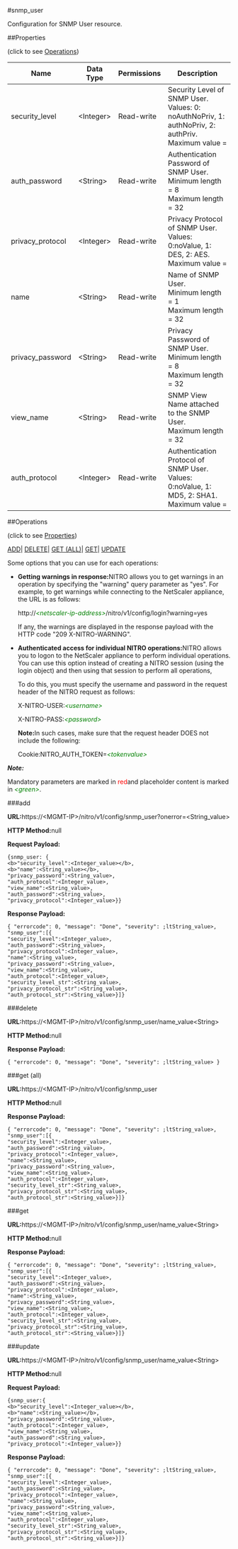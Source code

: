 #snmp_user

Configuration for SNMP User resource.


##Properties 
<span>(click to see [Operations](#opera))</span>


<table><thead><tr><th>Name</th><th>Data Type</th><th>Permissions</th><th>Description</th></tr></thead><tbody><tr><td>security_level</td><td>&lt;Integer></td><td>Read-write</td><td>Security Level of SNMP User. Values: 0: noAuthNoPriv, 1: authNoPriv, 2: authPriv.<br>Maximum value =</td></tr><tr><td>auth_password</td><td>&lt;String></td><td>Read-write</td><td>Authentication Password of SNMP User.<br>Minimum length = 8<br>Maximum length = 32</td></tr><tr><td>privacy_protocol</td><td>&lt;Integer></td><td>Read-write</td><td>Privacy Protocol of SNMP User. Values: 0:noValue, 1: DES, 2: AES.<br>Maximum value =</td></tr><tr><td>name</td><td>&lt;String></td><td>Read-write</td><td>Name of SNMP User.<br>Minimum length = 1<br>Maximum length = 32</td></tr><tr><td>privacy_password</td><td>&lt;String></td><td>Read-write</td><td>Privacy Password of SNMP User.<br>Minimum length = 8<br>Maximum length = 32</td></tr><tr><td>view_name</td><td>&lt;String></td><td>Read-write</td><td>SNMP View Name attached to the SNMP User.<br>Maximum length = 32</td></tr><tr><td>auth_protocol</td><td>&lt;Integer></td><td>Read-write</td><td>Authentication Protocol of SNMP User. Values: 0:noValue, 1: MD5, 2: SHA1.<br>Maximum value =</td></tr></tbody></table>
##Operations 
<span>(click to see [Properties](#prope))</span>


[ADD]()| [DELETE](#d)| [GET (ALL)](#get-)| [GET]()| [UPDATE](#u)


Some options that you can use for each operations:
<ul><li><p><b>Getting warnings in response:</b>NITRO allows you to get warnings in an operation by specifying the "warning" query parameter as "yes". For example, to get warnings while connecting to the NetScaler appliance, the URL is as follows:</p><p>http://<span style="color:green;font-style:italic;">&lt;netscaler-ip-address&gt;</span>/nitro/v1/config/login?warning=yes</p><p>If any, the warnings are displayed in the response payload with the HTTP code "209 X-NITRO-WARNING".</p></li><li><p><b>Authenticated access for individual NITRO operations:</b>NITRO allows you to logon to the NetScaler appliance to perform individual operations. You can use this option instead of creating a NITRO session (using the login object) and then using that session to perform all operations,</p><p>To do this, you must specify the username and password in the request header of the NITRO request as follows:</p><p>X-NITRO-USER:<span style="color:green;font-style:italic;">&lt;username&gt;</span></p><p>X-NITRO-PASS:<span style="color:green;font-style:italic;">&lt;password&gt;</span></p><p><b>Note:</b>In such cases, make sure that the request header DOES not include the following:</p><p>Cookie:NITRO_AUTH_TOKEN=<span style="color:green;font-style:italic;">&lt;tokenvalue&gt;</span></p></li></ul>



***Note:*** 
Mandatory parameters are marked in <span style="color:#FF0000;">red</span>and placeholder content is marked in <span style="color:green;font-style:italic">&lt;green&gt;</span>.

###add



<b>URL:</b>https://&lt;MGMT-IP&gt;/nitro/v1/config/snmp_user?onerror=&lt;String_value&gt;
<b>HTTP Method:</b>null
<b>Request Payload: </b>```{snmp_user: {<b>"security_level":<Integer_value></b>,<b>"name":<String_value></b>,"privacy_password":<String_value>,"auth_protocol":<Integer_value>,"view_name":<String_value>,"auth_password":<String_value>,"privacy_protocol":<Integer_value>}}```
<b>Response Payload: </b>```{ "errorcode": 0, "message": "Done", "severity": ;ltString_value>, "snmp_user":[{"security_level":<Integer_value>,"auth_password":<String_value>,"privacy_protocol":<Integer_value>,"name":<String_value>,"privacy_password":<String_value>,"view_name":<String_value>,"auth_protocol":<Integer_value>,"security_level_str":<String_value>,"privacy_protocol_str":<String_value>,"auth_protocol_str":<String_value>}]}```



###delete



<b>URL:</b>https://&lt;MGMT-IP&gt;/nitro/v1/config/snmp_user/name_value&lt;String&gt;
<b>HTTP Method:</b>null
<b>Response Payload: </b>```{ "errorcode": 0, "message": "Done", "severity": ;ltString_value> }```



###get (all)



<b>URL:</b>https://&lt;MGMT-IP&gt;/nitro/v1/config/snmp_user
<b>HTTP Method:</b>null
<b>Response Payload: </b>```{ "errorcode": 0, "message": "Done", "severity": ;ltString_value>, "snmp_user":[{"security_level":<Integer_value>,"auth_password":<String_value>,"privacy_protocol":<Integer_value>,"name":<String_value>,"privacy_password":<String_value>,"view_name":<String_value>,"auth_protocol":<Integer_value>,"security_level_str":<String_value>,"privacy_protocol_str":<String_value>,"auth_protocol_str":<String_value>}]}```



###get



<b>URL:</b>https://&lt;MGMT-IP&gt;/nitro/v1/config/snmp_user/name_value&lt;String&gt;
<b>HTTP Method:</b>null
<b>Response Payload: </b>```{ "errorcode": 0, "message": "Done", "severity": ;ltString_value>, "snmp_user":[{"security_level":<Integer_value>,"auth_password":<String_value>,"privacy_protocol":<Integer_value>,"name":<String_value>,"privacy_password":<String_value>,"view_name":<String_value>,"auth_protocol":<Integer_value>,"security_level_str":<String_value>,"privacy_protocol_str":<String_value>,"auth_protocol_str":<String_value>}]}```



###update



<b>URL:</b>https://&lt;MGMT-IP&gt;/nitro/v1/config/snmp_user/name_value&lt;String&gt;
<b>HTTP Method:</b>null
<b>Request Payload: </b>```{snmp_user:{<b>"security_level":<Integer_value></b>,<b>"name":<String_value></b>,"privacy_password":<String_value>,"auth_protocol":<Integer_value>,"view_name":<String_value>,"auth_password":<String_value>,"privacy_protocol":<Integer_value>}}```
<b>Response Payload: </b>```{ "errorcode": 0, "message": "Done", "severity": ;ltString_value>, "snmp_user":[{"security_level":<Integer_value>,"auth_password":<String_value>,"privacy_protocol":<Integer_value>,"name":<String_value>,"privacy_password":<String_value>,"view_name":<String_value>,"auth_protocol":<Integer_value>,"security_level_str":<String_value>,"privacy_protocol_str":<String_value>,"auth_protocol_str":<String_value>}]}```



